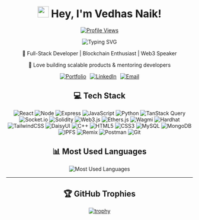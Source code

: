<div align="center">
  
# <img src="https://media.giphy.com/media/hvRJCLFzcasrR4ia7z/giphy.gif" width="30"> Hey, I'm Vedhas Naik!

[![Profile Views](https://komarev.com/ghpvc/?username=NaikVedhas&color=blueviolet&style=flat-square)](https://github.com/NaikVedhas)

<img src="https://readme-typing-svg.herokuapp.com?font=Fira+Code&pause=1000&color=58A6FF&center=true&vCenter=true&width=435&lines=Full+Stack+Developer;Blockchain+Developer;Web3+Speaker" alt="Typing SVG" />

🚀 Full-Stack Developer | Blockchain Enthusiast | Web3 Speaker

🔹 Love building scalable products & mentoring developers

<div style="display: flex; justify-content: center; gap: 10px;">
  
<a href="https://buildwithvedhas.vercel.app/" target="_blank" rel="noopener noreferrer">
  <img src="https://img.shields.io/badge/Portfolio-4285F4?style=for-the-badge&logo=googlechrome&logoColor=white" alt="Portfolio" />
</a>
<a href="https://www.linkedin.com/in/vedhas-naik-005378253/" target="_blank" rel="noopener noreferrer">
  <img src="https://img.shields.io/badge/LinkedIn-0077B5?style=for-the-badge&logo=linkedin&logoColor=white" alt="LinkedIn" />
</a>
<a href="mailto:vedhasnaik121@gmail.com" target="_blank" rel="noopener noreferrer">
  <img src="https://img.shields.io/badge/Email-D14836?style=for-the-badge&logo=gmail&logoColor=white" alt="Email" />
</a>

</div>

## 💻 Tech Stack

<div align="center">

![React](https://img.shields.io/badge/-React.js-61DAFB?style=for-the-badge&logo=react&logoColor=black)
![Node](https://img.shields.io/badge/-Node.js-339933?style=for-the-badge&logo=node.js&logoColor=white)
![Express](https://img.shields.io/badge/-Express.js-000000?style=for-the-badge&logo=express&logoColor=white)
![JavaScript](https://img.shields.io/badge/-JavaScript-F7DF1E?style=for-the-badge&logo=javascript&logoColor=black)
![Python](https://img.shields.io/badge/-Python-3776AB?style=for-the-badge&logo=python&logoColor=white)
![TanStack Query](https://img.shields.io/badge/-TanStack_Query-FF4154?style=for-the-badge&logo=react-query&logoColor=white)
![Socket.io](https://img.shields.io/badge/-Socket.io-010101?style=for-the-badge&logo=socket.io&logoColor=white)
![Solidity](https://img.shields.io/badge/-Solidity-363636?style=for-the-badge&logo=solidity&logoColor=white)
![Web3.js](https://img.shields.io/badge/-Web3.js-F16822?style=for-the-badge&logo=web3.js&logoColor=white)
![Ethers.js](https://img.shields.io/badge/-Ethers.js-2535a0?style=for-the-badge&logo=ethereum&logoColor=white)
![Wagmi](https://img.shields.io/badge/-Wagmi-2d3748?style=for-the-badge&logo=ethereum&logoColor=white)
![Hardhat](https://img.shields.io/badge/-Hardhat-FFF100?style=for-the-badge&logo=ethereum&logoColor=black)
![TailwindCSS](https://img.shields.io/badge/-TailwindCSS-38B2AC?style=for-the-badge&logo=tailwind-css&logoColor=white)
![DaisyUI](https://img.shields.io/badge/-DaisyUI-5A0EF8?style=for-the-badge&logo=daisyui&logoColor=white)
![C++](https://img.shields.io/badge/-C++-00599C?style=for-the-badge&logo=cplusplus&logoColor=white)
![HTML5](https://img.shields.io/badge/-HTML5-E34F26?style=for-the-badge&logo=html5&logoColor=white)
![CSS3](https://img.shields.io/badge/-CSS3-1572B6?style=for-the-badge&logo=css3&logoColor=white)
![MySQL](https://img.shields.io/badge/-MySQL-4479A1?style=for-the-badge&logo=mysql&logoColor=white)
![MongoDB](https://img.shields.io/badge/-MongoDB-47A248?style=for-the-badge&logo=mongodb&logoColor=white)
![IPFS](https://img.shields.io/badge/-IPFS-65C2CB?style=for-the-badge&logo=ipfs&logoColor=white)
![Remix](https://img.shields.io/badge/-Remix_IDE-000000?style=for-the-badge&logo=ethereum&logoColor=white)
![Postman](https://img.shields.io/badge/-Postman-FF6C37?style=for-the-badge&logo=postman&logoColor=white)
![Git](https://img.shields.io/badge/-Git-F05032?style=for-the-badge&logo=git&logoColor=white)

</div>

## 📊 Most Used Languages

<div align="center">
<img src="https://github-readme-stats.vercel.app/api/top-langs/?username=NaikVedhas&layout=compact&theme=github_dark&hide_border=true&bg_color=0D1117&title_color=58A6FF&text_color=C9D1D9&icon_color=58A6FF&hide=Jupyter%20Notebook&card_width=445" alt="Most Used Languages" />
</div>

---

## 🏆 GitHub Trophies

[![trophy](https://github-profile-trophy.vercel.app/?username=NaikVedhas&theme=nord&column=7&margin-w=15&margin-h=15)](https://github.com/ryo-ma/github-profile-trophy)

</div>
